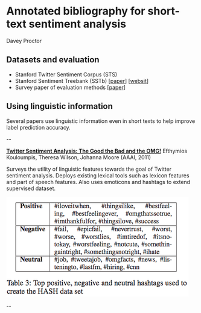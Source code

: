 # Annotated bibliography for short-text sentiment analysis
Davey Proctor


## Datasets and evaluation
- Stanford Twitter Sentiment Corpus (STS) 
- Stanford Sentiment Treebank (SSTb) [[paper](https://nlp.stanford.edu/~socherr/EMNLP2013_RNTN.pdf)] [[websit](https://nlp.stanford.edu/sentiment/treebank.html)]
- Survey paper of evaluation methods [[paper](http://ceur-ws.org/Vol-1096/paper1.pdf)]

## Using linguistic information
Several papers use linguistic information even in short texts to help improve label prediction accuracy.

--

[**Twitter Sentiment Analysis: The Good the Bad and the OMG!**](http://www.aaai.org/ocs/index.php/ICWSM/ICWSM11/paper/download/2857/3251?height%3D90%%26iframe%3Dtrue%26width%3D90%)
Efthymios Kouloumpis, Theresa Wilson, Johanna Moore (AAAI, 2011)

Surveys the utility of linguistic features towards the goal of Twitter sentiment analysis. Deploys existing lexical tools such as lexicon features and part of speech features. Also uses emoticons and hashtags to extend supervised dataset.

![Hashtags for positivity](pics/hashtags.png)

--

